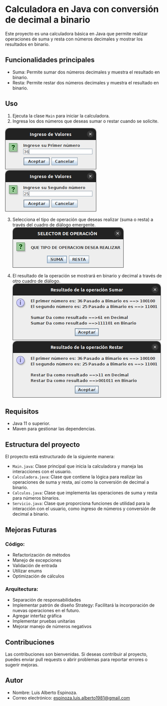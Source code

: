 # Calculadora en Java con conversión de decimal a binario

Este proyecto es una calculadora básica en Java que permite realizar operaciones de suma y resta con números decimales y mostrar los resultados en binario.

## Funcionalidades principales

* Suma: Permite sumar dos números decimales y muestra el resultado en binario.
* Resta: Permite restar dos números decimales y muestra el resultado en binario.

## Uso

1. Ejecuta la clase `Main` para iniciar la calculadora.
2. Ingresa los dos números que deseas sumar o restar cuando se solicite.

![inicio](./capturas/primerValor.png) ![inicio](./capturas/segundoValor.png)

3. Selecciona el tipo de operación que deseas realizar (suma o resta) a través del cuadro de diálogo emergente.
![elegir operación](./capturas/elegiroperacion.png)

4. El resultado de la operación se mostrará en binario y decimal a través de otro cuadro de diálogo.
![Resultado](./capturas/resultado_suma.png) ![Resultado](./capturas/resultado_resta.png) 

## Requisitos

* Java 11 o superior.
* Maven para gestionar las dependencias.

## Estructura del proyecto

El proyecto está estructurado de la siguiente manera:

* `Main.java`: Clase principal que inicia la calculadora y maneja las interacciones con el usuario.
* `Calculadora.java`: Clase que contiene la lógica para realizar las operaciones de suma y resta, así como la conversión de decimal a binario.
* `Calculos.java`: Clase que implementa las operaciones de suma y resta para números binarios.
* `Servicio.java`: Clase que proporciona funciones de utilidad para la interacción con el usuario, como ingreso de números y conversión de decimal a binario.
  
## Mejoras Futuras
### Código:
* Refactorización de métodos
* Manejo de excepciones
* Validación de entrada
* Utilizar enums
* Optimización de cálculos
### Arquitectura:
* Separación de responsabilidades
* Implementar patrón de diseño Strategy: Facilitará la incorporación de nuevas operaciones en el futuro.
* Agregar interfaz gráfica
* Implementar pruebas unitarias
* Mejorar manejo de números negativos

## Contribuciones

Las contribuciones son bienvenidas. Si deseas contribuir al proyecto, puedes enviar pull requests o abrir problemas para reportar errores o sugerir mejoras.

## Autor
* Nombre: Luis Alberto Espinoza.
* Correo electrónico: [espinoza.luis.alberto1981@gmail.com](mailto:espinoza.luis.alberto1981@gmail.com)
